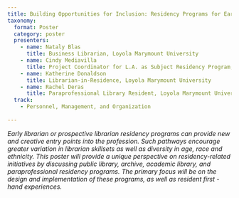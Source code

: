 ```yaml
---
title: Building Opportunities for Inclusion: Residency Programs for Early Career Development 
taxonomy:
  format: Poster
  category: poster
  presenters:
	- name: Nataly Blas
	  title: Business Librarian, Loyola Marymount University
    - name: Cindy Mediavilla
	  title: Project Coordinator for L.A. as Subject Residency Program, UCLA
    - name: Katherine Donaldson
	  title: Librarian-in-Residence, Loyola Marymount University
    - name: Rachel Deras
	  title: Paraprofessional Library Resident, Loyola Marymount University 
  track:
    - Personnel, Management, and Organization
	
---
```

_Early librarian or prospective librarian residency programs can provide new and creative entry points into the profession. Such pathways encourage greater variation in librarian skillsets as well as diversity in age, race and ethnicity. This poster will provide a unique perspective on residency-related initiatives by discussing public library, archive, academic library, and paraprofessional residency programs. The primary focus will be on the design and implementation of these programs, as well as resident first -hand experiences._